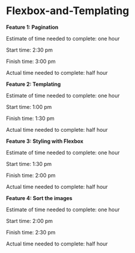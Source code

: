 # Flexbox-and-Templating

**Feature 1: Pagination**

Estimate of time needed to complete: one hour

Start time: 2:30 pm

Finish time: 3:00 pm

Actual time needed to complete: half hour


**Feature 2: Templating**

Estimate of time needed to complete: one hour

Start time: 1:00 pm

Finish time: 1:30 pm

Actual time needed to complete: half hour


**Feature 3: Styling with Flexbox** 

Estimate of time needed to complete: one hour

Start time: 1:30 pm

Finish time: 2:00 pm

Actual time needed to complete: half hour

**Feature 4: Sort the images**

Estimate of time needed to complete: one hour

Start time: 2:00 pm

Finish time: 2:30 pm

Actual time needed to complete: half hour